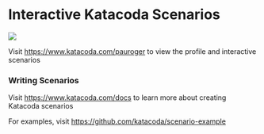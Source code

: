 # Interactive Katacoda Scenarios

[![](http://shields.katacoda.com/katacoda/pauroger/count.svg)](https://www.katacoda.com/pauroger "Get your profile on Katacoda.com")

Visit https://www.katacoda.com/pauroger to view the profile and interactive scenarios

### Writing Scenarios
Visit https://www.katacoda.com/docs to learn more about creating Katacoda scenarios

For examples, visit https://github.com/katacoda/scenario-example
